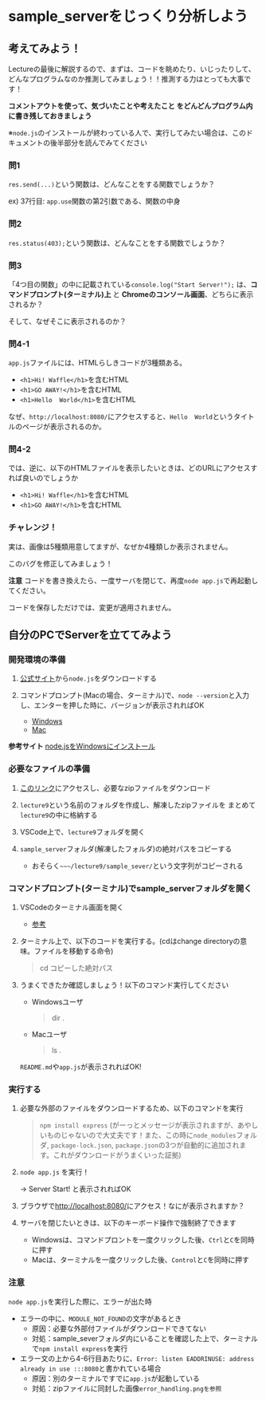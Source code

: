 # sample_serverをじっくり分析しよう

## 考えてみよう！
Lectureの最後に解説するので、まずは、コードを眺めたり、いじったりして、どんなプログラムなのか推測してみましょう！！推測する力はとっても大事です！


**コメントアウトを使って、気づいたことや考えたこと をどんどんプログラム内に書き残しておきましょう**

※`node.js`のインストールが終わっている人で、実行してみたい場合は、このドキュメントの後半部分を読んでみてください

### 問1

`res.send(...)`という関数は、どんなことをする関数でしょうか？

ex) 37行目: `app.use`関数の第2引数である、関数の中身

### 問2

`res.status(403);`という関数は、どんなことをする関数でしょうか？

### 問3
「4つ目の関数」の中に記載されている`console.log("Start Server!");` は、**コマンドプロンプト(ターミナル)上** と **Chromeのコンソール画面**、どちらに表示されるか？

そして、なぜそこに表示されるのか？


### 問4-1

`app.js`ファイルには、HTMLらしきコードが3種類ある。
- `<h1>Hi! Waffle</h1>`を含むHTML
- `<h1>GO AWAY!</h1>`を含むHTML
- `<h1>Hello  World</h1>`を含むHTML  

なぜ、`http://localhost:8080/`にアクセスすると、`Hello  World`というタイトルのページが表示されるのか。

### 問4-2
では、逆に、以下のHTMLファイルを表示したいときは、どのURLにアクセスすれば良いのでしょうか
- `<h1>Hi! Waffle</h1>`を含むHTML
- `<h1>GO AWAY!</h1>`を含むHTML


### チャレンジ！
実は、画像は5種類用意してますが、なぜか4種類しか表示されません。

このバグを修正してみましょう！

**注意**
コードを書き換えたら、一度サーバを閉じて、再度`node app.js`で再起動してください。

コードを保存しただけでは、変更が適用されません。


## 自分のPCでServerを立ててみよう

### 開発環境の準備

1. [公式サイト](https://nodejs.org/ja/download/)から`node.js`をダウンロードする

1. コマンドプロンプト(Macの場合、ターミナル)で、`node --version`と入力し、エンターを押した時に、バージョンが表示されればOK
    - [Windows](https://www.modis.co.jp/candidate/insight/column_28)
    - [Mac](https://support.apple.com/ja-jp/guide/terminal/apd5265185d-f365-44cb-8b09-71a064a42125/mac)


**参考サイト**
[node.jsをWindowsにインストール](https://qiita.com/taiponrock/items/9001ae194571feb63a5e)


### 必要なファイルの準備

1. [このリンク](https://drive.google.com/file/d/15lUAMPMC4VOr13cciX0vSy68w5BluvMK/view?usp=share_link)にアクセスし、必要なzipファイルをダウンロード

1. `lecture9`という名前のフォルダを作成し、解凍したzipファイルを
まとめて`lecture9`の中に格納する

1. VSCode上で、`lecture9`フォルダを開く

1. `sample_server`フォルダ(解凍したフォルダ)の絶対パスをコピーする
    - おそらく`~~~/lecture9/sample_sever/`という文字列がコピーされる

### コマンドプロンプト(ターミナル)でsample_serverフォルダを開く

1. VSCodeのターミナル画面を開く
    - [参考](https://www.javadrive.jp/vscode/terminal/index1.html)

1. ターミナル上で、以下のコードを実行する。(cdはchange directoryの意味。ファイルを移動する命令)
    >  cd コピーした絶対パス

2. うまくできたか確認しましょう！以下のコマンド実行してください
    - Windowsユーザ
        > dir .
    - Macユーザ
        > ls .
    
    `README.md`や`app.js`が表示されればOK!

### 実行する

1. 必要な外部のファイルをダウンロードするため、以下のコマンドを実行
    > `npm install express`
    (がーっとメッセージが表示されますが、あやしいものじゃないので大丈夫です！また、この時に`node_modules`フォルダ, `package-lock.json`, `package.json`の3つが自動的に追加されます。これがダウンロードがうまくいった証拠)

2. `node app.js` を実行！
    
    -> Server Start! と表示されればOK

3. ブラウザで[http://localhost:8080/](http://localhost.8080/)にアクセス！なにが表示されますか？

4. サーバを閉じたいときは、以下のキーボード操作で強制終了できます
    - Windowsは、コマンドプロントを一度クリックした後、`Ctrl`と`C`を同時に押す
    - Macは、ターミナルを一度クリックした後、`Control`と`C`を同時に押す

### 注意

`node app.js`を実行した際に、エラーが出た時

- エラーの中に、`MODULE_NOT_FOUND`の文字があるとき
    - 原因：必要な外部付ファイルがダウンロードできてない
    - 対処：sample_severフォルダ内にいることを確認した上で、ターミナルで`npm install express`を実行
- エラー文の上から4-6行目あたりに、`Error: listen EADDRINUSE: address already in use :::8080`と書かれている場合
    - 原因：別のターミナルですでに`app.js`が起動している
    - 対処：zipファイルに同封した画像`error_handling.pngを参照`
